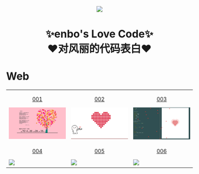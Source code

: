 <div align="center">
    <img  width=180 src="https://raw.githubusercontent.com/gongenbo/fengli/master/assets/logo.png"/>
    <h1>✨enbo's Love Code✨<br>❤️对风丽的代码表白❤️</h1> 
</div>

# Web

<table align="center">
    <!-- 第一行 -->
    <tr>
    <td valign="top">
        <a target="_blank" href="https://gongenbo.github.io/fengli/Web/001">
            <p align="center">001</p>
            <img src="https://raw.githubusercontent.com/gongenbo/fengli/master/assets/img/web/001.jpg"/>
        </a>
    </td>
    <td valign="top">
        <a target="_blank" href="https://gongenbo.github.io/fengli/Web/002">
            <p align="center">002</p>
            <img src="https://raw.githubusercontent.com/gongenbo/fengli/master/assets/img/web/002.jpg"/>
        </a>
    </td>
    <td valign="top">
        <a target="_blank" href="https://gongenbo.github.io/fengli/Web/003">
            <p align="center">003</p>
            <img src="https://raw.githubusercontent.com/gongenbo/fengli/master/assets/img/web/003.jpg"/>
        </a>
    </td>
    </tr>
    <!-- 第二行 -->
    <tr>
    <td valign="top">
        <a target="_blank" href="https://gongenbo.github.io/fengli/Web/004">
            <p align="center">004</p>
            <img src="https://raw.githubusercontent.com/gongenbo/fengli/master/assets/img/web/004.jpg"/>
        </a>
    </td>
    <td valign="top">
        <a target="_blank" href="https://gongenbo.github.io/fengli/Web/005">
            <p align="center">005</p>
            <img src="https://raw.githubusercontent.com/gongenbo/fengli/master/assets/img/web/005.jpg"/>
        </a>
    </td>
    <td valign="top">
        <a target="_blank" href="https://gongenbo.github.io/fengli/Web/006">
            <p align="center">006</p>
            <img src="https://raw.githubusercontent.com/gongenbo/fengli/master/assets/img/web/006.jpg"/>
        </a>
    </td>
    </tr>
</table>